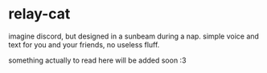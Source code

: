 # relay-cat
imagine discord, but designed in a sunbeam during a nap. simple voice and text for you and your friends, no useless fluff.

something actually to read here will be added soon :3 
